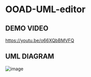 # OOAD-UML-editor
## DEMO VIDEO
https://youtu.be/o66XQbBMVFQ
## UML DIAGRAM
![image](https://i.imgur.com/bHiBJHp.png)
